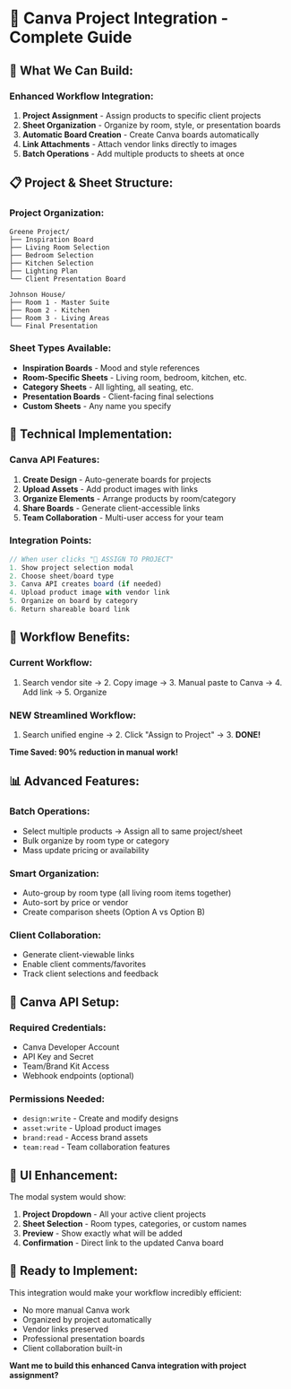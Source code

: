 # 🎨 Canva Project Integration - Complete Guide

## 🚀 What We Can Build:

### **Enhanced Workflow Integration:**
1. **Project Assignment** - Assign products to specific client projects
2. **Sheet Organization** - Organize by room, style, or presentation boards
3. **Automatic Board Creation** - Create Canva boards automatically
4. **Link Attachments** - Attach vendor links directly to images
5. **Batch Operations** - Add multiple products to sheets at once

## 📋 **Project & Sheet Structure:**

### **Project Organization:**
```
Greene Project/
├── Inspiration Board
├── Living Room Selection
├── Bedroom Selection  
├── Kitchen Selection
├── Lighting Plan
└── Client Presentation Board

Johnson House/
├── Room 1 - Master Suite
├── Room 2 - Kitchen
├── Room 3 - Living Areas
└── Final Presentation
```

### **Sheet Types Available:**
- **Inspiration Boards** - Mood and style references
- **Room-Specific Sheets** - Living room, bedroom, kitchen, etc.
- **Category Sheets** - All lighting, all seating, etc.
- **Presentation Boards** - Client-facing final selections
- **Custom Sheets** - Any name you specify

## 🔧 **Technical Implementation:**

### **Canva API Features:**
1. **Create Design** - Auto-generate boards for projects
2. **Upload Assets** - Add product images with links
3. **Organize Elements** - Arrange products by room/category
4. **Share Boards** - Generate client-accessible links
5. **Team Collaboration** - Multi-user access for your team

### **Integration Points:**
```javascript
// When user clicks "🎨 ASSIGN TO PROJECT"
1. Show project selection modal
2. Choose sheet/board type
3. Canva API creates board (if needed)
4. Upload product image with vendor link
5. Organize on board by category
6. Return shareable board link
```

## 🎯 **Workflow Benefits:**

### **Current Workflow:**
1. Search vendor site → 2. Copy image → 3. Manual paste to Canva → 4. Add link → 5. Organize

### **NEW Streamlined Workflow:**
1. Search unified engine → 2. Click "Assign to Project" → 3. **DONE!**

**Time Saved: 90% reduction in manual work!**

## 📊 **Advanced Features:**

### **Batch Operations:**
- Select multiple products → Assign all to same project/sheet
- Bulk organize by room type or category
- Mass update pricing or availability

### **Smart Organization:**
- Auto-group by room type (all living room items together)  
- Auto-sort by price or vendor
- Create comparison sheets (Option A vs Option B)

### **Client Collaboration:**
- Generate client-viewable links
- Enable client comments/favorites
- Track client selections and feedback

## 🔐 **Canva API Setup:**

### **Required Credentials:**
- Canva Developer Account
- API Key and Secret  
- Team/Brand Kit Access
- Webhook endpoints (optional)

### **Permissions Needed:**
- `design:write` - Create and modify designs
- `asset:write` - Upload product images
- `brand:read` - Access brand assets
- `team:read` - Team collaboration features

## 🎨 **UI Enhancement:**

The modal system would show:
1. **Project Dropdown** - All your active client projects
2. **Sheet Selection** - Room types, categories, or custom names
3. **Preview** - Show exactly what will be added
4. **Confirmation** - Direct link to the updated Canva board

## 🚀 **Ready to Implement:**

This integration would make your workflow incredibly efficient:
- No more manual Canva work
- Organized by project automatically  
- Vendor links preserved
- Professional presentation boards
- Client collaboration built-in

**Want me to build this enhanced Canva integration with project assignment?**